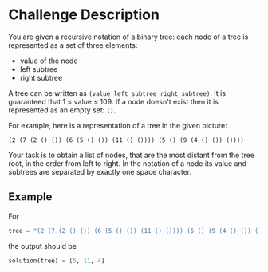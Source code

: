 # Challenge Description

You are given a recursive notation of a binary tree: each node of a tree is represented as a set of three elements:
- value of the node
- left subtree
- right subtree

A tree can be written as `(value left_subtree right_subtree)`. It is guaranteed that 1 ≤ value ≤ 109. If a node doesn't exist then it is represented as an empty set: `()`. 

For example, here is a representation of a tree in the given picture:

`(2 (7 (2 () ()) (6 (5 () ()) (11 () ()))) (5 () (9 (4 () ()) ())))`

Your task is to obtain a list of nodes, that are the most distant from the tree root, in the order from left to right. In the notation of a node its value and subtrees are separated by exactly one space character.

## Example

For
```python
tree = "(2 (7 (2 () ()) (6 (5 () ()) (11 () ()))) (5 () (9 (4 () ()) ())))"
```
the output should be
```python
solution(tree) = [5, 11, 4]
```